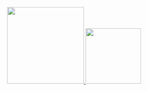 <div>
  <a href="https://github.com/Foca1">
  <img height="180em" src="https://github-readme-stats.vercel.app/api?username=Foca1&show_icons=true&theme=midnight-purple&include_all_commits=true&count_private=true"/>
  <img height="130em" src="https://github-readme-stats.vercel.app/api/top-langs/?username=Foca1&layout=compact&theme=midnight-purple"/>
</div>
